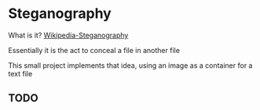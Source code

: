 # Steganography 

What is it? [Wikipedia-Steganography](https://en.wikipedia.org/wiki/Steganography)

Essentially it is the act to conceal a file in another file

This small project implements that idea, using an image as a container for a text file

## TODO